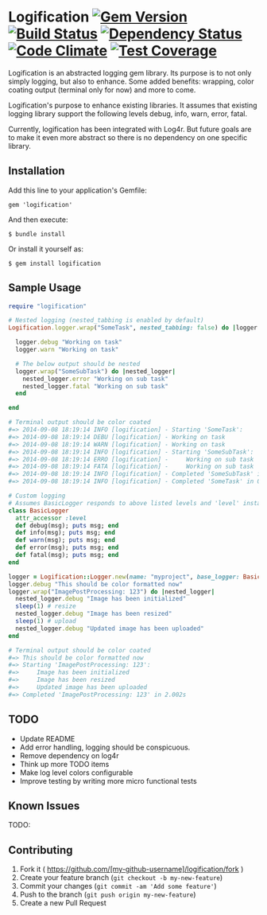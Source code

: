 Logification [![Gem Version](https://badge.fury.io/rb/logification.svg)](http://badge.fury.io/rb/logification) [![Build Status](https://travis-ci.org/NeMO84/logification.svg?branch=master)](https://travis-ci.org/NeMO84/logification) [![Dependency Status](https://gemnasium.com/NeMO84/logification.svg)](https://gemnasium.com/NeMO84/logification) [![Code Climate](https://codeclimate.com/github/NeMO84/logification/badges/gpa.svg)](https://codeclimate.com/github/NeMO84/logification) [![Test Coverage](https://codeclimate.com/github/NeMO84/logification/badges/coverage.svg)](https://codeclimate.com/github/NeMO84/logification)
============

Logification is an abstracted logging gem library. Its purpose is to not only simply logging, but also to enhance. Some added benefits: wrapping, color coating output (terminal only for now) and more to come.

Logification's purpose to enhance existing libraries. It assumes that existing logging library support the following levels debug, info, warn, error, fatal.

Currently, logification has been integrated with Log4r. But future goals are to make it even more abstract so there is no dependency on one specific library.

## Installation

Add this line to your application's Gemfile:

    gem 'logification'

And then execute:

    $ bundle install

Or install it yourself as:

    $ gem install logification

## Sample Usage

```ruby
require "logification"

# Nested logging (nested_tabbing is enabled by default)
Logification.logger.wrap("SomeTask", nested_tabbing: false) do |logger|

  logger.debug "Working on task"
  logger.warn "Working on task"

  # The below output should be nested
  logger.wrap("SomeSubTask") do |nested_logger|
    nested_logger.error "Working on sub task"
    nested_logger.fatal "Working on sub task"
  end

end

# Terminal output should be color coated
#=> 2014-09-08 18:19:14 INFO [logification] - Starting 'SomeTask':
#=> 2014-09-08 18:19:14 DEBU [logification] - Working on task
#=> 2014-09-08 18:19:14 WARN [logification] - Working on task
#=> 2014-09-08 18:19:14 INFO [logification] - Starting 'SomeSubTask':
#=> 2014-09-08 18:19:14 ERRO [logification] -     Working on sub task
#=> 2014-09-08 18:19:14 FATA [logification] -     Working on sub task
#=> 2014-09-08 18:19:14 INFO [logification] - Completed 'SomeSubTask' in 0.0s
#=> 2014-09-08 18:19:14 INFO [logification] - Completed 'SomeTask' in 0.0s

# Custom logging
# Assumes BasicLogger responds to above listed levels and 'level' instance method call)
class BasicLogger
  attr_accessor :level
  def debug(msg); puts msg; end
  def info(msg); puts msg; end
  def warn(msg); puts msg; end
  def error(msg); puts msg; end
  def fatal(msg); puts msg; end
end

logger = Logification::Logger.new(name: "myproject", base_logger: BasicLogger.new)
logger.debug "This should be color formatted now"
logger.wrap("ImagePostProcessing: 123") do |nested_logger|
  nested_logger.debug "Image has been initialized"
  sleep(1) # resize
  nested_logger.debug "Image has been resized"
  sleep(1) # upload
  nested_logger.debug "Updated image has been uploaded"
end

# Terminal output should be color coated
#=> This should be color formatted now
#=> Starting 'ImagePostProcessing: 123':
#=>     Image has been initialized
#=>     Image has been resized
#=>     Updated image has been uploaded
#=> Completed 'ImagePostProcessing: 123' in 2.002s
```

## TODO

  - Update README
  - Add error handling, logging should be conspicuous.
  - Remove dependency on log4r
  - Think up more TODO items
  - Make log level colors configurable
  - Improve testing by writing more micro functional tests


## Known Issues

TODO:


## Contributing

1. Fork it ( https://github.com/[my-github-username]/logification/fork )
2. Create your feature branch (`git checkout -b my-new-feature`)
3. Commit your changes (`git commit -am 'Add some feature'`)
4. Push to the branch (`git push origin my-new-feature`)
5. Create a new Pull Request

